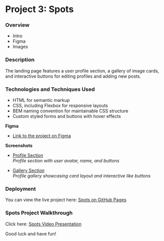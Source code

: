 # Project 3: Spots

### Overview

- Intro
- Figma
- Images

### Description

The landing page features a user profile section, a gallery of image cards, and interactive buttons for editing profiles and adding new posts.

### Technologies and Techniques Used

- HTML for semantic markup
- CSS, including Flexbox for responsive layouts
- BEM naming convention for maintainable CSS structure
- Custom styled forms and buttons with hover effects

**Figma**

- [Link to the project on Figma](https://www.figma.com/file/BBNm2bC3lj8QQMHlnqRsga/Sprint-3-Project-%E2%80%94-Spots?type=design&node-id=2%3A60&mode=design&t=afgNFybdorZO6cQo-1)

**Screenshots**

- [Profile Section](./images/profile.png)  
  _Profile section with user avatar, name, and buttons_

- [Gallery Section](./images/gallery.png)  
  _Profile gallery showcasing card layout and interactive like buttons_

### Deployment

You can view the live project here: [Spots on GitHub Pages](https://edgardomatias.github.io/se_project_spots/)

### Spots Project Walkthrough

Click here: [Spots Video Presentation](https://drive.google.com/file/d/1XElR7OUDFQLlzZi45qiNjRviGRjEOV5o/view?usp=share_link)

Good luck and have fun!
